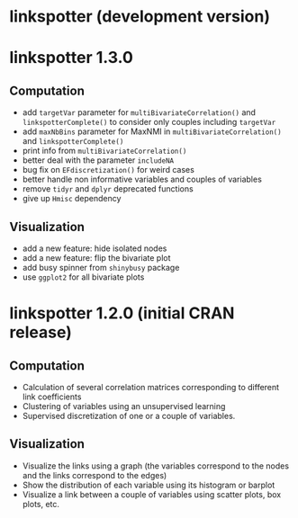 # linkspotter (development version)

# linkspotter 1.3.0

## Computation

* add `targetVar` parameter for `multiBivariateCorrelation()` and `linkspotterComplete()` to consider only couples including `targetVar`
* add `maxNbBins` parameter for MaxNMI in `multiBivariateCorrelation()` and `linkspotterComplete()`
* print info from `multiBivariateCorrelation()`
* better deal with the parameter `includeNA`
* bug fix on `EFdiscretization()` for weird cases
* better handle non informative variables and couples of variables
* remove `tidyr` and `dplyr` deprecated functions
* give up `Hmisc` dependency

## Visualization

* add a new feature: hide isolated nodes
* add a new feature: flip the bivariate plot
* add busy spinner from `shinybusy` package
* use `ggplot2` for all bivariate plots

# linkspotter 1.2.0 (initial CRAN release)

## Computation

* Calculation of several correlation matrices corresponding to different link coefficients
* Clustering of variables using an unsupervised learning
* Supervised discretization of one or a couple of variables.

## Visualization

* Visualize the links using a graph (the variables correspond to the nodes and the links correspond to the edges)
* Show the distribution of each variable using its histogram or barplot
* Visualize a link between a couple of variables using scatter plots, box plots, etc.
